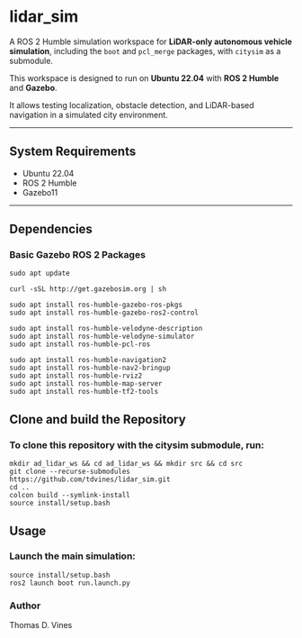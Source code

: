# lidar_sim

A ROS 2 Humble simulation workspace for **LiDAR-only autonomous vehicle simulation**, including the `boot` and `pcl_merge` packages, with `citysim` as a submodule.  

This workspace is designed to run on **Ubuntu 22.04** with **ROS 2 Humble** and **Gazebo**.

It allows testing localization, obstacle detection, and LiDAR-based navigation in a simulated city environment.

---

## System Requirements

- Ubuntu 22.04
- ROS 2 Humble
- Gazebo11

---

## Dependencies

### Basic Gazebo ROS 2 Packages

    sudo apt update

    curl -sSL http://get.gazebosim.org | sh

    sudo apt install ros-humble-gazebo-ros-pkgs
    sudo apt install ros-humble-gazebo-ros2-control

    sudo apt install ros-humble-velodyne-description
    sudo apt install ros-humble-velodyne-simulator
    sudo apt install ros-humble-pcl-ros

    sudo apt install ros-humble-navigation2
    sudo apt install ros-humble-nav2-bringup
    sudo apt install ros-humble-rviz2
    sudo apt install ros-humble-map-server
    sudo apt install ros-humble-tf2-tools


## Clone and build the Repository
### To clone this repository with the citysim submodule, run:

    mkdir ad_lidar_ws && cd ad_lidar_ws && mkdir src && cd src
    git clone --recurse-submodules https://github.com/tdvines/lidar_sim.git
    cd ..
    colcon build --symlink-install
    source install/setup.bash

## Usage
### Launch the main simulation:
    source install/setup.bash
    ros2 launch boot run.launch.py



### Author
Thomas D. Vines
